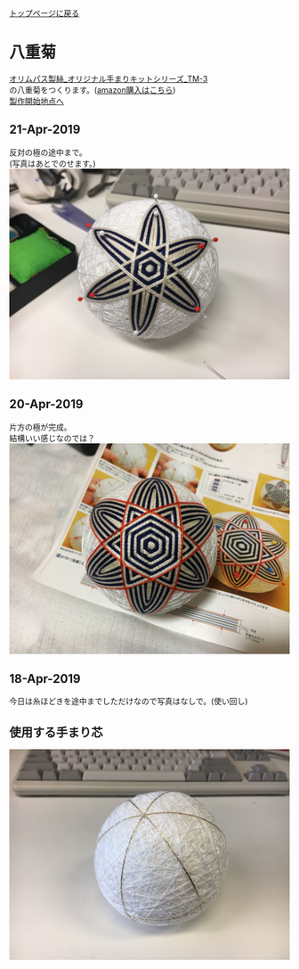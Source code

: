 [トップページに戻る](https://github.com/Masaki-Okuyama/Temari-craft/blob/master/README.md#temari-craft)

# 八重菊
[オリムパス製絲_オリジナル手まりキットシリーズ_TM-3](https://www.olympus-thread.com/lineup/handicraftkit/threadball/threadballkit/4971451625035.html/)  
の八重菊をつくります。([amazon購入はこちら](https://www.amazon.co.jp/%E3%82%AA%E3%83%AA%E3%83%A0%E3%83%91%E3%82%B9%E8%A3%BD%E7%B5%B2-Olympus-Thred-TM-3-%E4%B8%89%E3%81%A4%E9%87%8D%E3%81%AD%E3%81%A4%E3%82%80%E5%9E%8B%E3%83%BB%E4%B8%80%E9%87%8D%E6%A1%9C/dp/B002KLNUAE))  
[製作開始地点へ](https://github.com/Masaki-Okuyama/Temari-craft/blob/master/Temari-diary/7th-temari-craft.md#%E4%BD%BF%E7%94%A8%E3%81%99%E3%82%8B%E6%89%8B%E3%81%BE%E3%82%8A%E8%8A%AF)

## 21-Apr-2019
反対の極の途中まで。  
(写真はあとでのせます。)  
![20190421](https://github.com/Masaki-Okuyama/Temari-craft/blob/images/20190421.jpg)

## 20-Apr-2019
片方の極が完成。  
結構いい感じなのでは？  
![20190420](https://github.com/Masaki-Okuyama/Temari-craft/blob/images/20190420.jpg)

## 18-Apr-2019
今日は糸ほどきを途中までしただけなので写真はなしで。(使い回し)  

## 使用する手まり芯
![7th_before](https://github.com/Masaki-Okuyama/Temari-craft/blob/images/7th_before.jpg)
